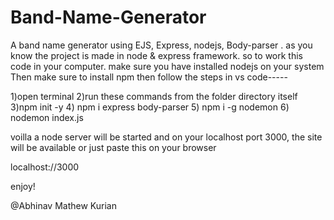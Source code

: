 # Band-Name-Generator
A band name generator using EJS, Express, nodejs, Body-parser .
as you know the project is made in node & express framework.
so to work this code in your computer. make sure you have installed nodejs on your system 
Then make sure to install npm 
then follow the steps in vs code-----

1)open terminal
2)run these commands from the folder directory itself
3)npm init -y
4) npm i express body-parser
5) npm i -g nodemon
6) nodemon index.js


voilla a node server will be started and on your localhost port 3000, the site will be available or just paste this on your browser

localhost://3000

enjoy!

@Abhinav Mathew Kurian
